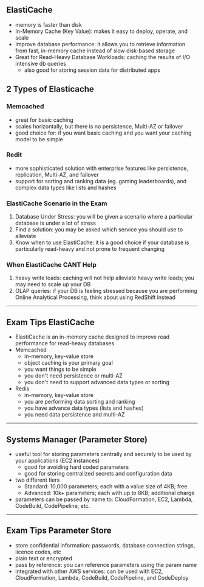 ## ElastiCache
- memory is faster than disk
- In-Memory Cache (Key Value): makes it easy to deploy, operate, and scale 
- Improve database performance: it allows you to retrieve information from fast, in-memory cache instead of slow disk-based storage
- Great for Read-Heavy Database Workloads: caching the results of I/O intensive db queries
  - also good for storing session data for distributed apps

## 2 Types of Elasticache
### Memcached
- great for basic caching 
- scales horizontally, but there is no persistence, Multi-AZ or failover
- good choice for: if you want basic caching and you want your caching model to be simple

### Redit
- more sophisticated solution with enterprise features like persistence, replication, Multi-AZ, and failover
- support for sorting and ranking data (eg. gaming leaderboards), and complex data types like lists and hashes

### ElastiCache Scenario in the Exam
1. Database Under Stress: you will be given a scenario where a particular database is under a lot of stress
2. Find a solution: you may be asked which service you should use to alleviate
3. Know when to use ElastiCache: it is a good choice if your database is particularly read-heavy and not prone to frequent changing

### When ElastiCache CANT Help
1. heavy write loads: caching will not help alleviate heavy write loads; you may need to scale up your DB 
2. OLAP queries: if your DB is feeling stressed because you are performing Online Analytical Processing, think about using RedShift instead

--- 
## Exam Tips ElastiCache
- ElastiCache is an in-memory cache designed to improve read performance for read-heavy databases
- Memcached
  - in-memory, key-value store
  - object caching is your primary goal
  - you want things to be simple
  - you don't need persistence or multi-AZ
  - you don't need to support advanced data types or sorting
- Redis
  - in-memory, key-value store
  - you are performing data sorting and ranking
  - you have advance data types (lists and hashes)
  - you need data persistence and multi-AZ

--- 
## Systems Manager (Parameter Store)
- useful tool for storing parameters centrally and securely to be used by your applications (EC2 instances)
  - good for avoiding hard coded parameters
  - good for storing centralized secrets and configuration data
- two different tiers
  - Standard: 10,000 parameters; each with a value size of 4KB; free
  - Advanced: 10k+ parameters; each with up to 8KB; additional charge
- parameters can be passed by name to: CloudFormation, EC2, Lambda, CodeBuild, CodePipeline, etc.

--- 
## Exam Tips Parameter Store
- store confidential information: passwords, database connection strings, licence codes, etc
- plain text or encrypted
- pass by reference: you can reference parameters using the param name
- integrated with other AWS services: can be used with EC2, CloudFormation, Lambda, CodeBuild, CodePipeline, and CodeDeploy